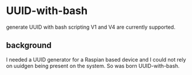 # UUID-with-bash
generate UUID with bash scripting V1 and V4 are currently supported.

## background
I needed a UUID generator for a Raspian based device and I could not rely on uuidgen being present on the system.  So was born UUID-with-bash.

## 

